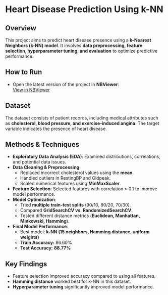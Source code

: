 # Heart Disease Prediction Using k-NN  

## Overview  
This project aims to predict heart disease presence using a **k-Nearest Neighbors (k-NN) model**. It involves **data preprocessing, feature selection, hyperparameter tuning, and evaluation** to optimize predictive performance.  

## How to Run  
- Open the latest version of the project in **NBViewer**:  
  [View in NBViewer](https://nbviewer.org/github/dimitar-m/predicting-heart-disease/blob/master/predicting-heart-disease-v1.3.ipynb)  

## Dataset  
The dataset consists of patient records, including medical attributes such as **cholesterol, blood pressure, and exercise-induced angina**. The target variable indicates the presence of heart disease.  

## Methods & Techniques  
- **Exploratory Data Analysis (EDA)**: Examined distributions, correlations, and potential data issues.  
- **Data Cleaning & Preprocessing**:  
  - Replaced incorrect cholesterol values using the **mean**.  
  - Handled outliers in RestingBP and Oldpeak.  
  - Scaled numerical features using **MinMaxScaler**.  
- **Feature Selection**: Selected features with correlation > 0.1 to improve model performance.  
- **Model Optimization**:  
  - Tried **multiple train-test splits** (90/10, 80/20, 70/30).  
  - Compared **GridSearchCV vs. RandomizedSearchCV**.  
  - Tested different distance metrics (**Euclidean, Manhattan, Minkowski, Hamming**).  
- **Final Model Performance**:  
  - Best model: **k-NN (15 neighbors, Hamming distance, uniform weights)**  
  - **Train Accuracy:** 86.60%  
  - **Test Accuracy:** **88.77%**  

## Key Findings  
- Feature selection improved accuracy compared to using all features.  
- **Hamming distance** worked best for k-NN in this dataset.  
- **Hyperparameter tuning** significantly improved model performance.  
